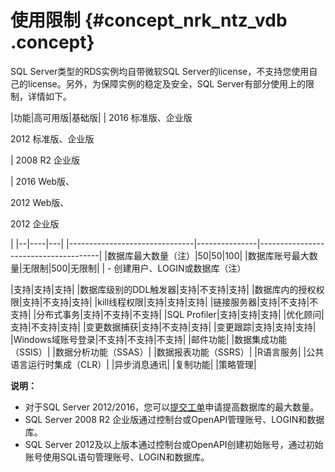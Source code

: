 # 使用限制 {#concept_nrk_ntz_vdb .concept}

SQL Server类型的RDS实例均自带微软SQL Server的license，不支持您使用自己的license。另外，为保障实例的稳定及安全，SQL Server有部分使用上的限制，详情如下。

|功能|高可用版|基础版|
| 2016 标准版、企业版

 2012 标准版、企业版

 | 2008 R2 企业版

 | 2016 Web版、

 2012 Web版、

 2012 企业版

 |
|--|----|---|
|-------------------------------|---------------|--------------------------------------|
|数据库最大数量（注）|50|50|100|
|数据库账号最大数量|无限制|500|无限制|
| -   创建用户、LOGIN或数据库（注）

 |支持|支持|支持|
|数据库级别的DDL触发器|支持|不支持|支持|
|数据库内的授权权限|支持|不支持|支持|
|kill线程权限|支持|支持|支持|
|链接服务器|支持|不支持|不支持|
|分布式事务|支持|不支持|不支持|
|SQL Profiler|支持|支持|支持|
|优化顾问|支持|不支持|支持|
|变更数据捕获|支持|不支持|支持|
|变更跟踪|支持|支持|支持|
|Windows域账号登录|不支持|不支持|不支持|
|邮件功能|
|数据集成功能（SSIS）|
|数据分析功能（SSAS）|
|数据报表功能（SSRS）|
|R语言服务|
|公共语言运行时集成（CLR）|
|异步消息通讯|
|复制功能|
|策略管理|

**说明：** 

-   对于SQL Server 2012/2016，您可以[提交工单](https://selfservice.console.aliyun.com/ticket/createIndex)申请提高数据库的最大数量。
-   SQL Server 2008 R2 企业版通过控制台或OpenAPI管理账号、LOGIN和数据库。
-   SQL Server 2012及以上版本通过控制台或OpenAPI创建初始账号，通过初始账号使用SQL语句管理账号、LOGIN和数据库。

